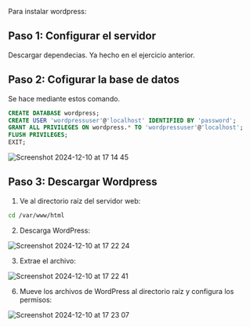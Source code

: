 Para instalar wordpress:

## Paso 1: Configurar el servidor
Descargar dependecias. Ya hecho en el ejercicio anterior.

## Paso 2: Cofigurar la base de datos
Se hace mediante estos comando.
```sql
CREATE DATABASE wordpress;
CREATE USER 'wordpressuser'@'localhost' IDENTIFIED BY 'password';
GRANT ALL PRIVILEGES ON wordpress.* TO 'wordpressuser'@'localhost';
FLUSH PRIVILEGES;
EXIT;
```
![Screenshot 2024-12-10 at 17 14 45](https://github.com/user-attachments/assets/a3a695fa-5cd0-49de-9db0-ec8d76c34ab0)

## Paso 3: Descargar Wordpress

1. Ve al directorio raíz del servidor web:
```bash
cd /var/www/html
```
2. Descarga WordPress:

![Screenshot 2024-12-10 at 17 22 24](https://github.com/user-attachments/assets/5108bc99-87cc-42b0-8bf4-8b0d5cc471ca)

3. Extrae el archivo:

![Screenshot 2024-12-10 at 17 22 41](https://github.com/user-attachments/assets/1f72fec8-5162-47f8-be7f-d02d4592215d)



6. Mueve los archivos de WordPress al directorio raíz y configura los permisos:

![Screenshot 2024-12-10 at 17 23 07](https://github.com/user-attachments/assets/16aa9108-d5a7-46ea-946a-620f02949fd8)

